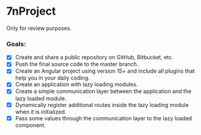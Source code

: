 # 7nProject

Only for review purposes.

### Goals: 
- [x] Create and share a public repository on GitHub, Bitbucket, etc.
- [x] Push the final source code to the master branch.
- [x] Create an Angular project using version 15+ and include all plugins that help you in your daily coding.
- [x] Create an application with lazy loading modules.
- [x] Create a simple communication layer between the application and the lazy loaded module.
- [x] Dynamically register additional routes inside the lazy loading module when it is initialized.
- [x] Pass some values through the communication layer to the lazy loaded component.